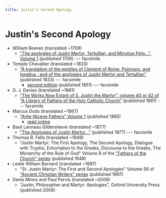 ```yaml
---
title: Justin's Second Apology
---
```


# Justin's Second Apology

* William Reeves (translated ~1709)
  * ["The apologies of Justin Martyr, Tertullian, and Minutius Felix...", Volume 1](https://archive.org/details/apologiesofjusti01reev) (published 1709) --- facsimile
* Temple Chevallier (translated ~1833)
  * ["A translation of the epistles of Clement of Rome, Polycarp, and Ignatius : and of the apologies of Justin Martyr and Tertullian"](https://archive.org/details/ATranslationOfTheEpistlesOfClement) (published 1833) --- facsimile
    * [second edition](https://archive.org/details/translationofepi00chev) (published 1851) --- facsimile
* G. J. Davies (translated ~1861)
  * ["The Works Now Extant of S. Justin the Martyr", volume 40 or 42 of "A Library of Fathers of the Holy Catholic Church"](https://archive.org/details/worksnowextantof40just) (published 1861) --- facsimile
* Marcus Dods (translated ~1867)
  * ["Ante-Nicene Fathers" Volume 1](anf.html) (published 1885)
    * [read online](http://www.ccel.org/ccel/schaff/anf01.viii.iii.html)
* Basil Lanneau Gildersleeve (translated ~1877)
  * ["The Apologies of Justin Martyr..."](https://archive.org/details/apologiesofjusti00just) (published 1877) --- facsimile
* Thomas B. Falls (translated ~1948)
  * "Justin Martyr: The First Apology, The Second Apology, Dialogue with Trypho, Exhortation to the Greeks, Discourse to the Greeks, The Monarchy of the Rule of God" Volume 6 of the ["Fathers of the Church" series](fathersofthechurch.html) (published 1948)
* Leslie William Barnard (translated ~1997)
  * "St. Justin Martyr: The First and Second Apologies" Volume 56 of ["Ancient Christian Writers" series](ancientchristianwriters.html) (published 1997)
* Denis Minns and Paul Parvis (translated ~2009)
  * "Justin, Philosopher and Martyr: Apologies", Oxford University Press (published 2009)

